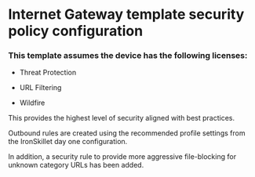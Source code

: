 # Internet Gateway template security policy configuration


### This template assumes the device has the following licenses:

* Threat Protection

* URL Filtering

* Wildfire

This provides the highest level of security aligned with best practices.

Outbound rules are created using the recommended profile settings from
the IronSkillet day one configuration.

In addition, a security rule to provide more aggressive file-blocking
for unknown category URLs has been added.

